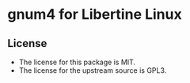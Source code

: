 # gnum4 for Libertine Linux

## License

* The license for this package is MIT.
* The license for the upstream source is GPL3.
